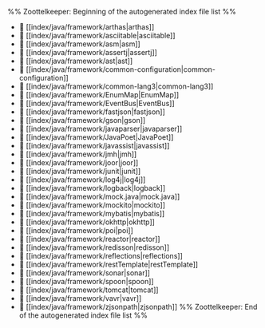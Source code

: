 %% Zoottelkeeper: Beginning of the autogenerated index file list  %%
- 📄 [[index/java/framework/arthas|arthas]]
- 📄 [[index/java/framework/asciitable|asciitable]]
- 📄 [[index/java/framework/asm|asm]]
- 📄 [[index/java/framework/assertj|assertj]]
- 📄 [[index/java/framework/ast|ast]]
- 📄 [[index/java/framework/common-configuration|common-configuration]]
- 📄 [[index/java/framework/common-lang3|common-lang3]]
- 📄 [[index/java/framework/EnumMap|EnumMap]]
- 📄 [[index/java/framework/EventBus|EventBus]]
- 📄 [[index/java/framework/fastjson|fastjson]]
- 📄 [[index/java/framework/gson|gson]]
- 📄 [[index/java/framework/javaparser|javaparser]]
- 📄 [[index/java/framework/JavaPoet|JavaPoet]]
- 📄 [[index/java/framework/javassist|javassist]]
- 📄 [[index/java/framework/jmh|jmh]]
- 📄 [[index/java/framework/joor|joor]]
- 📄 [[index/java/framework/junit|junit]]
- 📄 [[index/java/framework/log4j|log4j]]
- 📄 [[index/java/framework/logback|logback]]
- 📄 [[index/java/framework/mock.java|mock.java]]
- 📄 [[index/java/framework/mockito|mockito]]
- 📄 [[index/java/framework/mybatis|mybatis]]
- 📄 [[index/java/framework/okhttp|okhttp]]
- 📄 [[index/java/framework/poi|poi]]
- 📄 [[index/java/framework/reactor|reactor]]
- 📄 [[index/java/framework/redisson|redisson]]
- 📄 [[index/java/framework/reflections|reflections]]
- 📄 [[index/java/framework/restTemplate|restTemplate]]
- 📄 [[index/java/framework/sonar|sonar]]
- 📄 [[index/java/framework/spoon|spoon]]
- 📄 [[index/java/framework/tomcat|tomcat]]
- 📄 [[index/java/framework/vavr|vavr]]
- 📄 [[index/java/framework/zjsonpath|zjsonpath]]
%% Zoottelkeeper: End of the autogenerated index file list  %%
